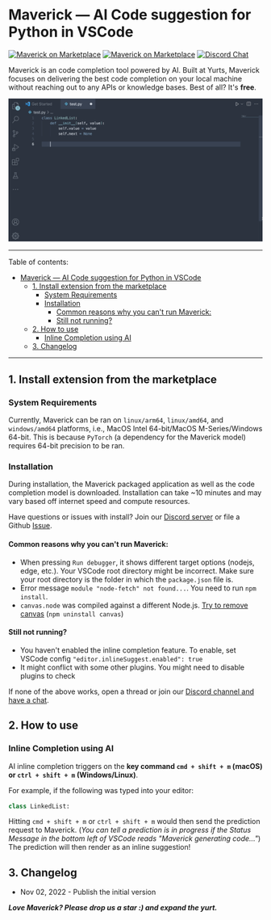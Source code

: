 # Maverick — AI Code suggestion for Python in VSCode

[![Maverick on Marketplace](https://vsmarketplacebadge.apphb.com/version/YurtsAI.maverick.svg)](https://marketplace.visualstudio.com/items?itemName=YurtsAI.maverick) [![Maverick on Marketplace](https://vsmarketplacebadge.apphb.com/installs-short/YurtsAI.maverick.svg)](https://marketplace.visualstudio.com/items?itemName=YurtsAI.maverick) [![Discord Chat](https://img.shields.io/discord/1032744296471855124.svg)](https://discord.gg/qgUprRUX)

Maverick is an code completion tool powered by AI. Built at Yurts, Maverick focuses on delivering the best code completion on your local machine without reaching out to any APIs or knowledge bases. Best of all? It's **free**.

![Demo Video](./demo.gif)

---

Table of contents:

- [Maverick — AI Code suggestion for Python in VSCode](#maverick--ai-code-suggestion-for-python-in-vscode)
  - [1. Install extension from the marketplace](#1-install-extension-from-the-marketplace)
    - [System Requirements](#system-requirements)
    - [Installation](#installation)
      - [Common reasons why you can't run Maverick:](#common-reasons-why-you-cant-run-maverick)
      - [Still not running?](#still-not-running)
  - [2. How to use](#2-how-to-use)
    - [Inline Completion using AI](#inline-completion-using-ai)
  - [3. Changelog](#3-changelog)

---

## 1. Install extension from the marketplace

### System Requirements

Currently, Maverick can be ran on `linux/arm64`, `linux/amd64`, and `windows/amd64` platforms, i.e., MacOS Intel 64-bit/MacOS M-Series/Windows 64-bit. This is because `PyTorch` (a dependency for the Maverick model) requires 64-bit precision to be ran.

### Installation

During installation, the Maverick packaged application as well as the code completion model is downloaded. Installation can take ~10 minutes and may vary based off internet speed and compute resources.

Have questions or issues with install? Join our [Discord server](https://discord.gg/qgUprRUX) or file a Github [Issue](https://github.com/YurtsAI/maverick/issues).

#### Common reasons why you can't run Maverick:

- When pressing `Run debugger`, it shows different target options (nodejs, edge, etc.). Your VSCode root directory might be incorrect. Make sure your root directory is the folder in which the `package.json` file is.
- Error message `module "node-fetch" not found...`. You need to run `npm install`.
- `canvas.node` was compiled against a different Node.js. [Try to remove canvas](https://github.com/hieunc229/copilot-clone/issues/9) (`npm uninstall canvas`)

#### Still not running?

- You haven't enabled the inline completion feature. To enable, set VSCode config `"editor.inlineSuggest.enabled": true`
- It might conflict with some other plugins. You might need to disable plugins to check

If none of the above works, open a thread or join our [Discord channel and have a chat](https://discord.gg/qgUprRUX).

## 2. How to use

### Inline Completion using AI

AI inline completion triggers on the **key command `cmd + shift + m` (macOS) or `ctrl + shift + m` (Windows/Linux)**.

For example, if the following was typed into your editor:

```python
class LinkedList:
```

Hitting `cmd + shift + m` or `ctrl + shift + m` would then send the prediction request to Maverick. (_You can tell a prediction is in progress if the Status Message in the bottom left of VSCode reads "Maverick generating code..."_) The prediction will then render as an inline suggestion!

## 3. Changelog

- Nov 02, 2022 - Publish the initial version

**_Love Maverick? Please drop us a star :) and expand the yurt._**

